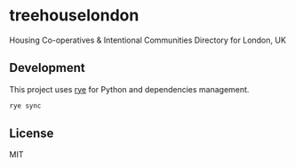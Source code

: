# treehouselondon

Housing Co-operatives & Intentional Communities Directory for London, UK

## Development

This project uses [rye](https://github.com/astral-sh/rye) for Python and dependencies
management.

```sh
rye sync
```

## License

MIT
